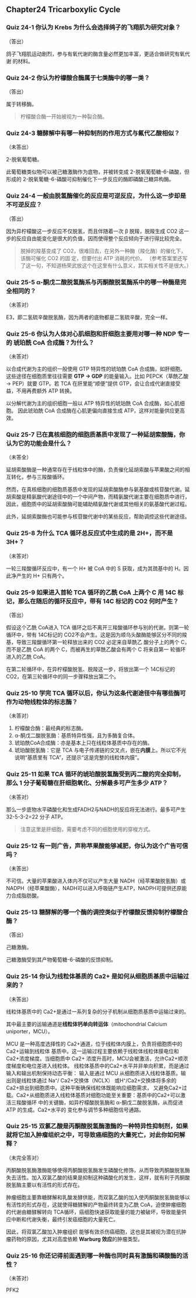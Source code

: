## Chapter24 Tricarboxylic Cycle

### Quiz 24-1 你认为 Krebs 为什么会选择鸽子的飞翔肌为研究对象？

（答出）

鸽子飞翔肌运动剧烈，参与有氧代谢的酶含量必然更加丰富，更适合做研究有氧代谢 的材料。 



### Quiz 24-2 你认为柠檬酸合酶属于七类酶中的哪一类？

（答出）

属于转移酶。

> 柠檬酸合酶一开始被视为一种裂合酶。



### Quiz 24-3 糖酵解中有哪一种抑制剂的作用方式与氟代乙酸相似？

（未答出）

2-脱氧葡萄糖。

此葡萄糖类似物可以被己糖激酶作为底物，并被转变成 2-脱氧葡萄糖-6-磷酸，但形成的 2-脱氧葡糖-6-磷酸可抑制催化下一步反应的酶即磷酸己糖异构酶。



### Quiz 24-4 一般由脱氢酶催化的反应是可逆反应，为什么这一步却是不可逆反应？

（答出）

因为异柠檬酸这一步反应不仅脱氢，而且伴随着一次 β 脱羧，脱羧生成 CO2 这一步的反应自由能变化是很大的负值，因而使得整个反应倾向于进行得比较完全。

> 脱掉的羧基变成了 CO2，很难回去，在另外一种酶（羧化酶）的催化下，该酶可催化 CO2 的固 定，但要付出 ATP 消耗的代价。 （参考答案里还写了这一句，不知道杨荣武放这个在这里有什么意义，其实相关性不是很大。）



### Quiz 25-5 α-酮戊二酸脱氢酶系与丙酮酸脱氢酶系中的哪一种酶是完全相同的？

（未答对）

E3，即二氢硫辛酸脱氢酶，因为两者的底物都是二氢硫辛酸，完全一样。



### Quiz 25-6 你认为人体对心肌细胞和肝细胞主要用对哪一种 NDP 专一的 琥珀酰 CoA 合成酶？为什么？

（未答对）

以合成代谢为主的组织一般使用 GTP 特异性的琥珀酰 CoA 合成酶，如肝细胞。这些途径在细胞质里往往需要 **GTP → GDP** 的能量输入。比如 PEPCK（草酰乙酸 → PEP）就要 GTP。若 TCA 在肝里能“顺便”提供 GTP，会让合成代谢直接受益，不用再费额外 ATP 转换。

以分解代谢为主的组织细胞一般以 ATP 特异性的琥珀酰 CoA 合成酶，如心肌细胞。 因此琥珀酰 CoA 合成酶在心肌更偏向直接生成 ATP，这样对能量供应更高效。



### Quiz 25-7 已在真核细胞的细胞质基质中发现了一种延胡索酸酶，你认为它的功能会是什么？

（未答全）

延胡索酸酶是一种通常存在于线粒体中的酶，负责催化延胡索酸与苹果酸之间的相互转化，参与三羧酸循环。

然而，在真核细胞的细胞质基质中发现的延胡索酸酶参与氨基酸或核苷酸代谢。延胡索酸是精氨酸代谢途径中的一个中间产物，而精氨酸代谢主要在细胞质中进行，因此，细胞质中的延胡索酸酶可能辅助精氨酸代谢或其他相关的氨基酸代谢过程。

 此外，延胡索酸酶也可能参与核苷酸代谢中的某些反应，帮助调控这些代谢途径。



### Quiz 25-8 为什么 TCA 循环总反应式中生成的是  2H+，而不是 3H+？

（未答对）

一轮三羧酸循环反应中，有一个 H+ 被 CoA 中的 S 获取，成为其巯基中的  H。因此净产生的 H+ 只有两个。



### Quiz 25-9 如果进入首轮 TCA 循环的乙酰 CoA 上两个 C 用 14C 标记，那么在随后的循环反应中，带有 14C 标记的 CO2 何时产生？

（答出）

假设这个乙酰 CoA进入 TCA 循环之后不离开三羧酸循环参与别的代谢。则第一轮循环中，带有 14C标记的 CO2不会产生。这是因为顺乌头酸酶能够区分不同的羧基，导致三羧酸循环第一轮释放出来的 CO2 必定来自草酰乙 酸分子上的两个 C，而不是乙酰 CoA 的两个 C，而被再生的草酰乙酸会有两个 C 将来自第一 轮循环进入的乙酰 CoA。

在第二轮循环中，在异柠檬酸脱氢、脱羧这一步，将放出第一个 14C标记的 CO2，在第三轮循环中的同一步骤释放出第二个。



### Quiz 25-10 学完 TCA 循环以后，你认为这条代谢途径中有哪些酶可作为动物线粒体的标志酶？

（未答对）

1. 柠檬酸合酶：最经典的标志酶。
2. α-酮戊二酸脱氢酶：基质特异性强，且为多酶复合体。
3. 琥珀酰CoA合成酶：亦是基本上只在线粒体基质中存在的酶。
4. 琥珀酸脱氢酶：它是 TCA 与电子传递链的交叉点，嵌在**内膜**上。所以它不光说明“基质里有 TCA”，还提示“这是完整的线粒体内膜”。



### Quiz 25-11 如果 TCA 循环的琥珀酸脱氢酶受到丙二酸的完全抑制，那么 1 分子葡萄糖在肝细胞氧化、分解最多可产生多少 ATP？

（未答对）

那么一步底物水平磷酸化和生成FADH2与NADH的反应将无法进行。最多可产生 32-5-3-2=22 分子 ATP。

> 注意这里是肝细胞，需要考虑不同的细胞使用的穿梭方式。



### Quiz 25-12 有一则广告，声称苹果酸能够减肥，你认为这个广告可信吗？

（未答出）

不可信。大量的苹果酸进入体内不仅可以产生大量 NADH（经苹果酸脱氢酶）或 NADPH（经苹果酸酶），NADH可以进入呼吸链产生ATP，NADPH可提供还原能力合成脂肪酸。



### Quiz 25-13 糖酵解的哪一个酶的调控类似于柠檬酸反馈抑制柠檬酸合酶？

（答出）

己糖激酶。

己糖激酶受到其产物葡萄糖-6-磷酸的反馈抑制。



### Quiz 25-14 你认为线粒体基质的 Ca2+ 是如何从细胞质基质中运输过来的？

（未答出）

线粒体基质中的 Ca2+是通过一系列复杂的分子机制从细胞质基质中运输过来的。

其中最主要的运输通道是**线粒体钙单向转运体**（mitochondrial Calcium uniporter，MCU）。

MCU 是一种高度选择性的 Ca2+通道，位于线粒体内膜上，负责将细胞质中的 Ca2+运输到线粒体 基质中。这一运输过程主要依赖于线粒体线粒体膜电位和 Ca2+浓度梯度。当细胞质中 Ca2+  浓度升高时，MCU会被激活，允许Ca2+顺浓度梯度和电位差进入线粒体。  线粒体基质中的Ca2+水平并非单向积累，而是通过输入和输出机制保持动态平衡：  输入是通过 MCU 从细胞质进入线粒体基质。输出则是线粒体通过 Na⁺/ Ca2+交换体（NCLX） 或H⁺/Ca2+交换体将多余的Ca2+排出到细胞质中。这种平衡确保线粒体既能响应细胞需求， 又避免Ca2+过载。Ca2+从细胞质进入线粒体基质对细胞功能至关重要：基质中的Ca2+可以激活三羧酸循环 中的关键酶，如异柠檬酸脱氢酶和 α-酮戊二酸脱氢酶，从而促进 ATP 的生成。Ca2+水平的 变化参与调节多种细胞信号通路。



### Quiz 25-15 双氯乙酸是丙酮酸脱氢酶激酶的一种特异性抑制剂，如果就将它加入肿瘤组织之中，可导致癌细胞的大量死亡，对此你如何解释？

（未完全答对）

丙酮酸脱氢酶激酶能够使得丙酮酸脱氢酶发生磷酸化修饰，从而导致丙酮酸脱氢酶失去活性。加入双氯乙酸的结果是抑制这种磷酸化的发生，这样，就有利于丙酮酸脱氢酶主要以有活性的形式存在。

肿瘤细胞主要靠糖酵解和乳酸发酵供能，而双氯乙酸的加入使丙酮酸脱氢酶能够以有活性的形式存在，这就使得糖酵解的产物最终转变为乙酰 CoA，迫使肿瘤细胞的代谢由糖酵解转向 TCA循环，癌细胞快速获取能量的能力被破坏，导致能量供应中断和代谢失衡，最终引发癌细胞的大量死亡。

因此，将双氯乙酸加入肿瘤组织 能够有效杀伤癌细胞，这也是其被视为潜在抗肿瘤药物的原因，尤其对高度依赖 **Warburg 效应**的肿瘤类型。



### Quiz 25-16 你还记得前面遇到哪一种酶也同时具有激酶和磷酸酶的活性？

（未答对）

PFK2



